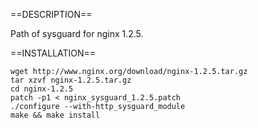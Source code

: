 ==DESCRIPTION==

Path of sysguard for nginx 1.2.5.

==INSTALLATION==

    wget http://www.nginx.org/download/nginx-1.2.5.tar.gz
    tar xzvf nginx-1.2.5.tar.gz
    cd nginx-1.2.5
    patch -p1 < nginx_sysguard_1.2.5.patch
    ./configure --with-http_sysguard_module
    make && make install
